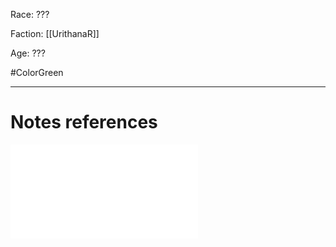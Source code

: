 Race: ???

Faction: [[UrithanaR]]

Age: ???



#ColorGreen 

---
# Notes references

![secret_weapon](../Insights/secret_weapon.md)